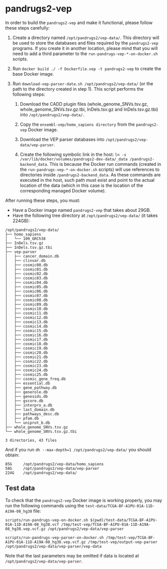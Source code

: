 # pandrugs2-vep

In order to build the `pandrugs2-vep` and make it functional, please follow these steps carefully:

1. Create a directory named `/opt/pandrugs2/vep-data/`. This directory will be used to store the databases and files required by the `pandrugs2-vep` programs. If you create it in another location, please mind that you will need to add a third parameter to the `run-pandrugs-vep-*-on-docker.sh` scripts. 
   
2. Run `docker build ./ -f Dockerfile.vep -t pandrugs2-vep` to create the base Docker image.

3. Run `download-vep-parser-data.sh /opt/pandrugs2/vep-data/` (or the path to the directory created in step 1). This script performs the following steps:
   
   1. Download the CADD plugin files (whole_genome_SNVs.tsv.gz, whole_genome_SNVs.tsv.gz.tbi, InDels.tsv.gz and InDels.tsv.gz.tbi) into `/opt/pandrugs2/vep-data/.`

   2. Copy the `ensembl-vep/homo_sapiens directory` from the `pandrugs2-vep` Docker image.
   
   3. Download the VEP parser databases into `/opt/pandrugs2/vep-data/vep-parser`.

   4. Create the following symbolic link in the host: `ln -s /var/lib/docker/volumes/pandrugs2-dev-data/_data /pandrugs2-backend_data`. This is because the Docker run commands (created in the `run-pandrugs-vep-*-on-docker.sh` scripts) will use references to directories inside `/pandrugs2-backend_data`. As these commands are executed in the host, such path must exist and point to the actual location of the data (which in this case is the location of the corresponding managed Docker volume).

After running these steps, you must:

- Have a Docker image named `pandrugs2-vep` that takes about 29GB.
- Have the following tree directory at `/opt/pandrugs2/vep-data/` (it takes 224GB):

```
/opt/pandrugs2/vep-data/
├── homo_sapiens
│   └── 109_GRCh38
├── InDels.tsv.gz
├── InDels.tsv.gz.tbi
├── vep-parser
│   ├── cancer_domain.db
│   ├── clinvar.db
│   ├── cosmic00.db
│   ├── cosmic01.db
│   ├── cosmic02.db
│   ├── cosmic03.db
│   ├── cosmic04.db
│   ├── cosmic05.db
│   ├── cosmic06.db
│   ├── cosmic07.db
│   ├── cosmic08.db
│   ├── cosmic09.db
│   ├── cosmic10.db
│   ├── cosmic11.db
│   ├── cosmic12.db
│   ├── cosmic13.db
│   ├── cosmic14.db
│   ├── cosmic15.db
│   ├── cosmic16.db
│   ├── cosmic17.db
│   ├── cosmic18.db
│   ├── cosmic19.db
│   ├── cosmic20.db
│   ├── cosmic21.db
│   ├── cosmic22.db
│   ├── cosmic23.db
│   ├── cosmic24.db
│   ├── cosmic25.db
│   ├── cosmic_gene_freq.db
│   ├── essential.db
│   ├── gene_pathway.db
│   ├── generole.db
│   ├── genesids.db
│   ├── gscore.db
│   ├── interpro_a.db
│   ├── last_domain.db
│   ├── pathways_desc.db
│   ├── pfam.db
│   └── uniprot_b.db
├── whole_genome_SNVs.tsv.gz
└── whole_genome_SNVs.tsv.gz.tbi

3 directories, 43 files
```

And if you run `dh --max-depth=1 /opt/pandrugs2/vep-data/` you should obtain:

```
85G     /opt/pandrugs2/vep-data/homo_sapiens
58G     /opt/pandrugs2/vep-data/vep-parser
224G    /opt/pandrugs2/vep-data/
```

## Test data

To check that the  `pandrugs2-vep` Docker image is working properly, you may run the following commands using the `test-data/TCGA-BF-A1PU-01A-11D-A19A-08_hg38` file:

```
scripts/run-pandrugs-vep-on-docker.sh $(pwd)/test-data/TCGA-BF-A1PU-01A-11D-A19A-08_hg38.vcf /tmp/test-vep/TCGA-BF-A1PU-01A-11D-A19A-08_hg38.vep.vcf.gz /opt/pandrugs2/vep-data/vep-parser

scripts/run-pandrugs-vep-parser-on-docker.sh /tmp/test-vep/TCGA-BF-A1PU-01A-11D-A19A-08_hg38.vep.vcf.gz /tmp/test-vep/output-vep-parser /opt/pandrugs2/vep-data/vep-parser/vep-data
```

Note that the last parameters may be omitted if data is located at `/opt/pandrugs2/vep-data/vep-parser`.
